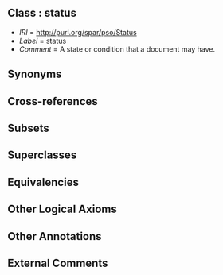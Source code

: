 
## Class : status

 * *IRI* = http://purl.org/spar/pso/Status
 * *Label* = status
 * *Comment* = A state or condition that a document may have.

## Synonyms


## Cross-references


## Subsets


## Superclasses


## Equivalencies


## Other Logical Axioms


## Other Annotations


## External Comments

